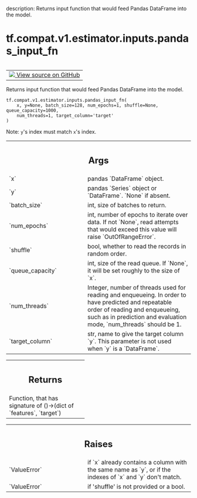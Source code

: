 description: Returns input function that would feed Pandas DataFrame into the model.

<div itemscope itemtype="http://developers.google.com/ReferenceObject">
<meta itemprop="name" content="tf.compat.v1.estimator.inputs.pandas_input_fn" />
<meta itemprop="path" content="Stable" />
</div>

# tf.compat.v1.estimator.inputs.pandas_input_fn

<!-- Insert buttons and diff -->

<table class="tfo-notebook-buttons tfo-api nocontent" align="left">
<td>
  <a target="_blank" href="https://github.com/tensorflow/estimator/tree/master/tensorflow_estimator/python/estimator/inputs/pandas_io.py">
    <img src="https://www.tensorflow.org/images/GitHub-Mark-32px.png" />
    View source on GitHub
  </a>
</td>
</table>



Returns input function that would feed Pandas DataFrame into the model.

<pre class="devsite-click-to-copy prettyprint lang-py tfo-signature-link">
<code>tf.compat.v1.estimator.inputs.pandas_input_fn(
    x, y=None, batch_size=128, num_epochs=1, shuffle=None, queue_capacity=1000,
    num_threads=1, target_column='target'
)
</code></pre>



<!-- Placeholder for "Used in" -->

Note: `y`'s index must match `x`'s index.

<!-- Tabular view -->
 <table class="responsive fixed orange">
<colgroup><col width="214px"><col></colgroup>
<tr><th colspan="2"><h2 class="add-link">Args</h2></th></tr>

<tr>
<td>
`x`
</td>
<td>
pandas `DataFrame` object.
</td>
</tr><tr>
<td>
`y`
</td>
<td>
pandas `Series` object or `DataFrame`. `None` if absent.
</td>
</tr><tr>
<td>
`batch_size`
</td>
<td>
int, size of batches to return.
</td>
</tr><tr>
<td>
`num_epochs`
</td>
<td>
int, number of epochs to iterate over data. If not `None`, read
attempts that would exceed this value will raise `OutOfRangeError`.
</td>
</tr><tr>
<td>
`shuffle`
</td>
<td>
bool, whether to read the records in random order.
</td>
</tr><tr>
<td>
`queue_capacity`
</td>
<td>
int, size of the read queue. If `None`, it will be set
roughly to the size of `x`.
</td>
</tr><tr>
<td>
`num_threads`
</td>
<td>
Integer, number of threads used for reading and enqueueing. In
order to have predicted and repeatable order of reading and enqueueing,
such as in prediction and evaluation mode, `num_threads` should be 1.
</td>
</tr><tr>
<td>
`target_column`
</td>
<td>
str, name to give the target column `y`. This parameter is
not used when `y` is a `DataFrame`.
</td>
</tr>
</table>



<!-- Tabular view -->
 <table class="responsive fixed orange">
<colgroup><col width="214px"><col></colgroup>
<tr><th colspan="2"><h2 class="add-link">Returns</h2></th></tr>
<tr class="alt">
<td colspan="2">
Function, that has signature of ()->(dict of `features`, `target`)
</td>
</tr>

</table>



<!-- Tabular view -->
 <table class="responsive fixed orange">
<colgroup><col width="214px"><col></colgroup>
<tr><th colspan="2"><h2 class="add-link">Raises</h2></th></tr>

<tr>
<td>
`ValueError`
</td>
<td>
if `x` already contains a column with the same name as `y`, or
if the indexes of `x` and `y` don't match.
</td>
</tr><tr>
<td>
`ValueError`
</td>
<td>
if 'shuffle' is not provided or a bool.
</td>
</tr>
</table>

